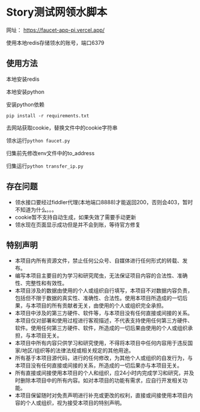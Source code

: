 # Story测试网领水脚本
网址：
https://faucet-app-pi.vercel.app/

使用本地redis存储领水的账号，端口6379

## 使用方法
本地安装redis

本地安装python

安装python依赖

``pip install -r requirements.txt``

去网站获取cookie，替换文件中的cookie字符串

领水运行``python faucet.py``

归集前先修改env文件中的to_address

归集运行``python transfer_ip.py``

## 存在问题
- 领水接口要经过fiddler代理(本地端口8888)才能返回200，否则会403，暂时不知道为什么。。。
- cookie暂不支持自动生成，如果失效了需要手动更新
- 领水现在页面显示成功但是并不会到账，等待官方修复


## 特别声明

- 本项目内所有资源文件，禁止任何公众号、自媒体进行任何形式的转载、发布。
- 编写本项目主要目的为学习和研究爬虫，无法保证项目内容的合法性、准确性、完整性和有效性。
- 本项目涉及的数据由使用的个人或组织自行填写，本项目不对数据内容负责，包括但不限于数据的真实性、准确性、合法性。使用本项目所造成的一切后果，与本项目的所有贡献者无关，由使用的个人或组织完全承担。
- 本项目中涉及的第三方硬件、软件等，与本项目没有任何直接或间接的关系。本项目仅对部署和使用过程进行客观描述，不代表支持使用任何第三方硬件、软件。使用任何第三方硬件、软件，所造成的一切后果由使用的个人或组织承担，与本项目无关。
- 本项目中所有内容只供学习和研究使用，不得将本项目中任何内容用于违反国家/地区/组织等的法律法规或相关规定的其他用途。
- 所有基于本项目源代码，进行的任何修改，为其他个人或组织的自发行为，与本项目没有任何直接或间接的关系，所造成的一切后果亦与本项目无关。
- 所有直接或间接使用本项目的个人和组织，应24小时内完成学习和研究，并及时删除本项目中的所有内容。如对本项目的功能有需求，应自行开发相关功能。
- 本项目保留随时对免责声明进行补充或更改的权利，直接或间接使用本项目内容的个人或组织，视为接受本项目的特别声明。
